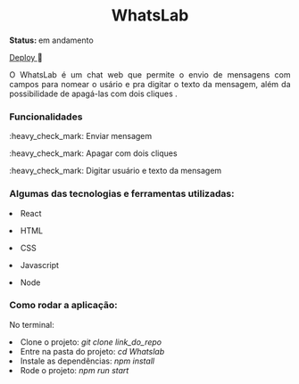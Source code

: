 <h1 align="center"> WhatsLab</h1>
<p><b>Status: </b>em andamento</p>

<a href="https://fascinated-stocking.surge.sh//"> Deploy </a> :rocket: 
<p align="justify"> O WhatsLab é um chat web que permite o envio de mensagens com campos para nomear o usário e pra digitar o texto da mensagem, além da possibilidade de apagá-las com dois cliques . </p>

<h3>Funcionalidades</h3>
<p>:heavy_check_mark: Enviar mensagem</p>
<p>:heavy_check_mark: Apagar com dois cliques</p>
<p>:heavy_check_mark: Digitar usuário e texto da mensagem </p>

<h3>Algumas das tecnologias e ferramentas utilizadas: </h3>
<li> React </p>
<li> HTML</p>
<li> CSS</p>
<li> Javascript</p>
<li> Node</p>

<h3>Como rodar a aplicação: </h3>
<p>No terminal: </p>
<li> Clone o projeto: <i>git clone link_do_repo</i></li>
<li> Entre na pasta do projeto: <i>cd Whatslab</i></li>
<li> Instale as dependências: <i>npm install</i></li>
<li> Rode o projeto: <i>npm run start</i></li>


